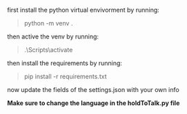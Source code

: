 first install the python virtual envivorment by running:
>python -m venv .

then active the venv by running:
>.\Scripts\activate

then install the requirements by running:
>pip install -r requirements.txt

now update the fields of the settings.json with your own info

**Make sure to change the language in the holdToTalk.py file**
